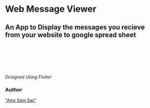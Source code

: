 # Web Message Viewer

## An App to Display the messages you recieve from your website to google spread sheet
<br><br><br><br><br>

*Designed Using Flutter*


### Author

["Anix Sam Saji"]("https://anixsamsaji.me")
